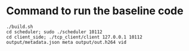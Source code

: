 # Command to run the baseline code
```
./build.sh
cd scheduler; sudo ./scheduler 10112
cd client_side; ./tcp_client/client 127.0.0.1 10112 output/metadata.json meta output/out.h264 vid
```